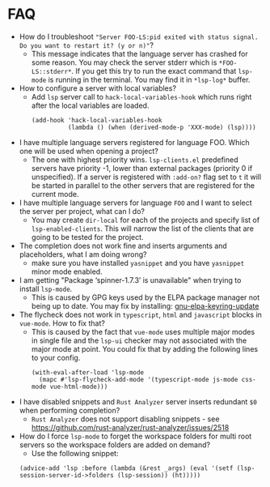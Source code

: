 # FAQ

- How do I troubleshoot `"Server FOO-LS:pid exited with status signal. Do you want to restart it? (y or n)"`?
    - This message indicates that the language server has crashed for some reason. You may check the server stderr which is `*FOO-LS::stderr*`. If you get this try to run the exact command that `lsp-mode` is running in the terminal. You may find it in `*lsp-log*` buffer.
- How to configure a server with local variables?
    - Add `lsp` server call to `hack-local-variables-hook` which runs right after the local variables are loaded.
      ```elisp
      (add-hook 'hack-local-variables-hook
                (lambda () (when (derived-mode-p 'XXX-mode) (lsp))))
      ```
- I have multiple language servers registered for language FOO. Which one will be used when opening a project?
    - The one with highest priority wins. `lsp-clients.el` predefined servers have priority -1, lower than external packages (priority 0 if unspecified). If a server is registered with `:add-on?` flag set to `t` it will be started in parallel to the other servers that are registered for the current mode.
- I have multiple language servers for language `FOO` and I want to select the server per project, what can I do?
    - You may create `dir-local` for each of the projects and specify list of `lsp-enabled-clients`. This will narrow the list of the clients that are going to be tested for the project.
- The completion does not work fine and inserts arguments and placeholders, what I am doing wrong?
    - make sure you have installed `yasnippet` and you have `yasnippet` minor mode enabled.
- I am getting "Package ‘spinner-1.7.3’ is unavailable" when trying to install `lsp-mode`.
    - This is caused by GPG keys used by the ELPA package manager not being up to date. You may fix by installing: [gnu-elpa-keyring-update](https://elpa.gnu.org/packages/gnu-elpa-keyring-update.html)
- The flycheck does not work in `typescript`, `html` and `javascript` blocks in `vue-mode`. How to fix that?
    - This is caused by the fact that `vue-mode` uses multiple major modes in single file and the `lsp-ui` checker may not associated with the major mode at point. You could fix that by adding the following lines to your config.
      ```elisp
      (with-eval-after-load 'lsp-mode
        (mapc #'lsp-flycheck-add-mode '(typescript-mode js-mode css-mode vue-html-mode)))
      ```
- I have disabled snippets and `Rust Analyzer` server inserts redundant `$0` when performing completion?
    - `Rust Analyzer` does not support disabling snippets - see <https://github.com/rust-analyzer/rust-analyzer/issues/2518>
- How do I force `lsp-mode` to forget the workspace folders for multi root
  servers so the workspace folders are added on demand?
    - Use the following snippet:
  ``` elisp
  (advice-add 'lsp :before (lambda (&rest _args) (eval '(setf (lsp-session-server-id->folders (lsp-session)) (ht)))))
  ```
